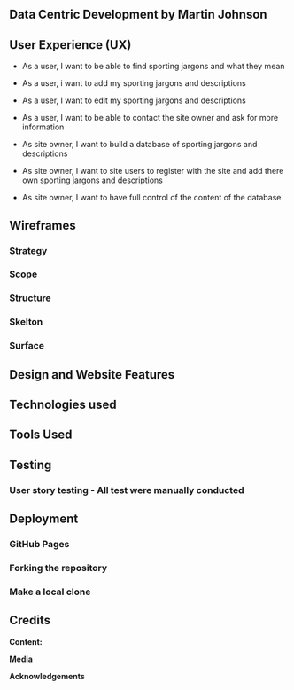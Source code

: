 <!-- <h1 align = "center">Milestone 3 Project<h1> -->

## Data Centric Development by Martin Johnson

<!-- Sporting Jargons is a website designed and built by Martin Johnson using knowledge
learnt on the Code Institute Full Stack Developers Course Modules 1- 10 which include HTML, CSS, JavaScript
and Python

The purpose of the site is to provide users with explanations for commonly used jargons from the sporting world and understand
what these jargons mean. Site users will also have the option to add, edit and delete jargons that they have heard and used themselves.


![mock ups on various devices.](assets/readme_docs/mockup.png)

[View the live project here.](https://martinjohnson26.github.io/Milestone2-Project/) -->

## User Experience (UX)

<!-- As a keen sports fan i frequently encountered sayings and jargons that i did not understand the meaning of. This inspired me to create a
website of these phrases for my personal reference and to invite other users to also add to the site in orderr to build up a glossary of
sporting jargons.
 -->

 - As a user, I want to be able to find sporting jargons and what they mean
 - As a user, i want to add my sporting jargons and descriptions
 - As a user, I want to edit my sporting jargons and descriptions
 - As a user, I want to be able to contact the site owner and ask for more information
 

 - As site owner, I want to build a database of sporting jargons and descriptions
 - As site owner, I want to site users to register with the site and add there own sporting jargons and descriptions
 - As site owner, I want to have full control of the content of the database
 
 ## Wireframes

 <!-- Based on user requirements, I used [Balsamiq](https://balsamiq.com/) to create basic site layout templates for desktop,
 tablet and mobile devices. The design consists of 3 sections, a home page, a jargons section, and a 
 sports category section. I decided to use a JQuery toggle function to show and hide the fixtures as selected by the user. A gallery 
 page was consider but deemed not relevant at the design inception and with this in mind a single page website was
 decided upon.

 Initial Home page design layouts are displayed below. [Full wireframes can be viewed here](assets/readme_docs/wireframes/wireframes.pdf)

 ![Homepage wireframes](assets/readme_docs/wireframes/screens.png) -->

  ### Strategy

<!-- To create a simple and attractive site for supporters of Northampton Town FC -->

  ### Scope

<!-- To provide fixtures and stadium details and travel directions for supporters.  -->

 ### Structure

<!-- The site is structured to ensure that all elements of the site are easily accessible via a navigation bar and is laid
out in clearly defined sections for the user -->

 ### Skelton

<!-- The initial design layout was created using [Balsamiq](https://balsamiq.com/). The designs are shown above in the
Wireframes section -->

### Surface

<!-- A team image with an opacity added to enable the text to be more visible is the landing page. -->
    
 ## Design and Website Features

<!-- -   ### Initial Design

    The initial design was created in Balsamiq. A single page site was chosen containing four sections

-   ### Colour scheme

    Claret and White have been used as the prominent colours for fonts and backgrounds on navbars and footers as they
    represent the club colours. A pale yellow has been used for hover effects again representing the clubs second choice
    colours. A light grey background was used to enhance the overall feel to the site.

    * Fonts,NavBar and footer backgrounds:  #b42424
    * Fixture Section Fonts: #000000
    * Hover effects: #E1F85E
    * Body: #eaeae1

-   ### Typography

    Ubuntu was the chosen font for its clear and easily readable text and strong characters when used with a bold font.
    Sans Serif has been selected as the fall back text should the main font fail to import correctly for any reason.

-   ### Images

    An image of the team celebrating their promotion success at Wembley has been chosen for the landing page, with a opacity
    added to enable the text to be more visible.

-   ### Site Features

    * Navigation: Permits the user to navigate to all sections of the site in a simply manner and return to the Home page
    from anywhere on the page by selecting the Home menu or by selecting the NavBar brand name or logo.

    * Fixtures Section: Opponents are listed alphabetically in sequence. Each club has a 'Show Fixtures' button which when
     selected reveals fixture dates , kick off times and stadiums. The background for each club is based on the clubs
     traditional colours. The fixtures can be hidden after viewing by clicking on the 'Hide Fixtures" button.

    * Google Maps API: Using a Google Map API the Twenty Four teams in the league have been coded to display a location
     marker. Users can scroll in and out of the map and select a marker. The marker will display an info window displaying
     an image of the stadium. Within the info window are two links. One links to the clubs official website and the other
     open a google maps directions window.

    * Contact Form: A simple contact form is used to enable the user to contact the site owner via e-mail.

    * Social Media: Links to usual social media sites are included in the footer section.

    ### Future Implementations

    * Add a search bar to the Map to enable users to search for specific needs in the vicinity of the stadiums (bars, food
     outlets etc).
    * Add a new section, possibly a blog page, that would allow users to add reviews and comments about their visit to
     the stadiums. -->

##  Technologies used

<!-- * [HTML](https://html.com/) - For the basic site code.
* [CSS](https://www.w3schools.com/css/) - For Styling.
* [Bootstrap](https://getbootstrap.com/) - For additional styling, responsiveness and layouts.
* [Google Maps API](https://developers.google.com/maps/documentation) - For the Google Map.
* [EmailJS](https://www.emailjs.com/) - For the contact form.
* [JavaScript](https://www.javascript.com/) - For the coding relating to the map and fixtures sections.
* [JavaQuery](https://jquery.com/) -  For the coding relating to the map and fixtures sections.
* [GitHub](https://github.com/) -  For version control and committing to GitHub.
* [GitPod](https://www.gitpod.io/) - For the repository to store the pushed code.
* [FontAwesome](https://fontawesome.com) -  For icon images.
* [Google Fonts](https://fonts.google.com) - For the fonts. -->


## Tools Used
<!-- 
* [Balsamiq](https://balsamiq.com/) - Used to create the wireframes on varying screen sizes.
* [W3C HTML Validator](https://validator.w3.org/) - Check the validity of HTML code.
* [W3C CSS Validator](https://jigsaw.w3.org/css-validator/) - Check the validity of CSS code.
* [Autoprefixed](https://autoprefixer.github.io/) - Check the prefixes of CSS code.
* [BeautifyTools](http://beautifytools.com/javascript-validator.php)- Check the validity of JavaScript code. -->

## Testing
<!-- 
W3C Markup Validator and W3C CSS Validator Services were used to ensure there were no syntax errors in the project.

* [W3C HTML Validator -  Results](assets/readme_docs/htmlValidate.png.pdf)

* [W3C CSS Validator * Results](assets/readme_docs/cssValidate.png) -->

### User story testing -  All test were manually conducted

 <!-- 1. As a user, I want to be able to see fixtures dates and kick off times

    Users are presented an easily readable navigation bar which directs them to the section containing fixture details.
    Users are presented with a clear layout of teams with a button which they can click on to reveal fixture information.
    All functions in this section have been tested and full testing details are available in the test log 
    
 2. As a user, i want to see details of the stadiums that I am going to and details about the other teams in my league.
    
    Users are presented an easily readable navigation bar which directs them to the section containing stadium information.
    They are prompted to click on markers to reveal further information via an info window. All functions in this section
     have been tested and full testing details are available in the test log.

 3.  As a user, I want to be able to get directions to the stadiums.

     Each info window contains a directions link to the stadium. All functions in this section have been tested and full
     testing details are available in the test log.

 4. As a user, I want to be able to contact the site owner and ask for more information.

    Users are presented an easily readable navigation bar which directs them to the section containing the contact form.
    There is a simple contact form which prompts the user to complete the fields correctly. All functions in this section
    have been tested and full testing details are available in the test log.

    [The full test log can be viewed here](assets/readme_docs/testlog.pdf) -->

## Deployment

### GitHub Pages

<!-- To deploy my site I used GitHub and the following steps:

1. Logged into my GitHub account.
1. Went to my repositories and selected my project.
1. Clicked the Settings icon.
1. Scrolled down the page to the 'GitHub Pages' section
1. I selected 'Master branch' in the dropdown
1. This deployed my project to the URL: https://martinjohnson26.github.io/Milestone2-Project/ -->

### Forking the repository

<!-- 1.  Log in to GitHub and locate the GitHub Repository
1.  At the top of the Repository above the "Settings" Button on the menu, locate the "Fork" Button.
1.  Click the button to create a copy of the original repository in your GitHub account. -->

### Make a local clone
<!-- 
1. Log in to GitHub and locate the GitHub Repository
1. Under the repository name, click "Clone or download".
1. To clone the repository using HTTPS, under "Clone with HTTPS", copy the link.
1. Open Git Bash
1. Change the current working directory to the location where you want the cloned directory to be made.
1. Type git clone, and then paste the URL you copied in Step 3.
1. Press Enter. Your local clone will be created. -->

## Credits

**Content:** 
<!-- The core HTML, CSS and JS code has been written by myself. Templates taken from [Bootstrapbay](https://bootstrapbay.com/blog/14-days-bootstrap-4/)
were used for the NavBar and fixtures section and modified by myself to meet the needs of the site. The email.JS code was taken from the 
Code Institute Interactive Frontend Development module lessons. The core code for the Google Maps API was taken from following
a YouTube video by [Traversy Media](https://www.youtube.com/watch?v=Zxf1mnP5zcw&t=1445s) and modifying to meet site requirements.
Bootstrap 4 was used to assist with site responsivness and layout -->

**Media**  
 <!-- Icons were sourced from FontAwesome  (https://fontawesome.com)

 Images were sourced from Wikipediae (https://en.wikipedia.org)

 Fonts were sourced from Google Fonts (https://fonts.google.com/) -->

**Acknowledgements**

<!-- https://www.w3schools.com/bootstrap4/ For use of built in class definitions, examples and Try Me Code snippets

Slack community for support and advice during the construction of the site

Code Institute tutors for support and advice during the construction of the site

Code Institute coursework for reference

Traversy Media for YouTube videos related to Google Maps API's

Codecademy for additional tutorials relating to JavaScript

Oluwafemi Medale (CI Mentor) for help, support, advice and positive feedback from the initial inception of the site through to completion
 -->

